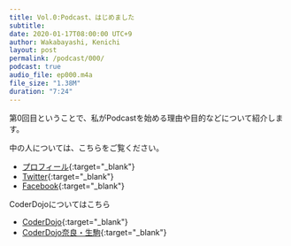 ```yaml
---
title: Vol.0:Podcast、はじめました
subtitle: 
date: 2020-01-17T08:00:00 UTC+9
author: Wakabayashi, Kenichi
layout: post
permalink: /podcast/000/
podcast: true
audio_file: ep000.m4a
file_size: "1.38M"
duration: "7:24"
---
```

第0回目ということで、私がPodcastを始める理由や目的などについて紹介します。

中の人については、こちらをご覧ください。
- [プロフィール](https://crssrds.jp/aboutme/){:target="_blank"}
- [Twitter](https://twitter.com/kwaka1208){:target="_blank"}
- [Facebook](https://facebook.com/kwaka1208){:target="_blank"}

CoderDojoについてはこちら
- [CoderDojo](https://coderdojo.com/){:target="_blank"}
- [CoderDojo奈良・生駒](https://coderdojo-nara-ikoma.github.io/){:target="_blank"}

